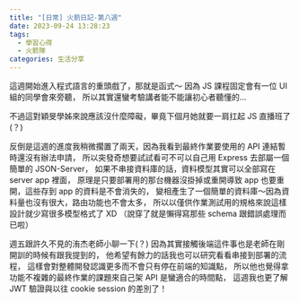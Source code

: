 ```yaml
---
title: "[日常] 火箭日記-第八週"
date: 2023-09-24 13:28:23
tags:
  - 學習心得
  - 火箭隊
categories: 生活分享
---
```


這週開始進入程式語言的重頭戲了，那就是函式～
因為 JS 課程固定會有一位 UI 組的同學會來旁聽，
所以其實還蠻考驗講者能不能讓初心者聽懂的...
<!-- more -->

不過這對穎旻學姊來說應該沒什麼障礙，畢竟下個月她就要一肩扛起 JS 直播班了(？)

反倒是這週的進度我稍微擱置了兩天，因為我看到最終作業要使用的 API 連結暫時還沒有辦法申請，
所以突發奇想要試試看可不可以自己用 Express 去部屬一個簡單的 JSON-Server，
如果不串接資料庫的話，資料模型其實可以全部寫在 server app 裡面，
原理是只要部署用的那台機器沒掛掉或重開導致 app 也要重開，這些存到 app 的資料是不會消失的，
變相產生了一個簡單的資料庫～因為資料量也沒有很大，路由功能也不會太多，
所以以僅供作業測試用的規格來說這樣設計就少寫很多模型格式了 XD
（說穿了就是懶得寫那些 schema 跟錯誤處理而已啦）

週五跟許久不見的洧杰老師小聊一下(？)
因為其實接觸後端這件事也是老師在剛開訓的時候有跟我提到的，
他希望有餘力的話我也可以研究看看串接到部署的流程，
這樣會對整體開發認識更多而不會只有停在前端的知識點，
所以他也覺得拿功能不複雜的最終作業的課題來自己架 API 是蠻適合的時間點，
這週我也更了解 JWT 驗證與以往 cookie session 的差別了！